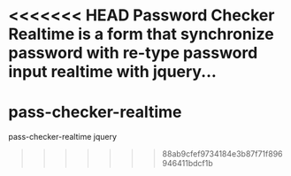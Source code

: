 <<<<<<< HEAD
Password Checker Realtime is a form that synchronize password with re-type password input realtime with jquery...
=======
pass-checker-realtime
=====================

pass-checker-realtime jquery
>>>>>>> 88ab9cfef9734184e3b87f71f896946411bdcf1b
